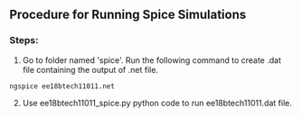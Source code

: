 ## Procedure for Running Spice Simulations
### Steps:
1. Go to folder named 'spice'. Run the following command to create .dat file containing the output of .net file.
```
ngspice ee18btech11011.net
```
2. Use ee18btech11011_spice.py python code to run ee18btech11011.dat file.
